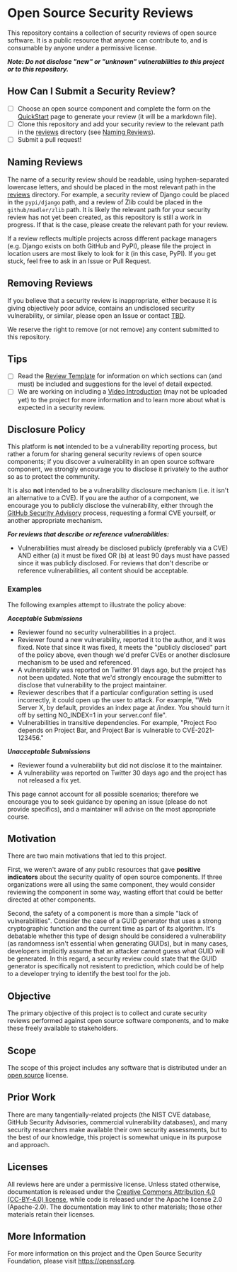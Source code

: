 # Open Source Security Reviews

This repository contains a collection of security reviews of open source software. It is a public resource that anyone can contribute to, and is consumable by anyone under a permissive license.

***Note: Do not disclose "new" or "unknown" vulnerabilities to this project or to this repository.***

## How Can I Submit a Security Review?

- [ ] Choose an open source component and complete the form on the [QuickStart](https://ossf.github.io/security-reviews/quickstart.html) page to generate your review (it will be a markdown file).
- [ ] Clone this repository and add your security review to the relevant path in the [reviews](https://github.com/ossf/security-reviews/tree/main/reviews) directory (see [Naming Reviews](#naming-reviews)).
- [ ] Submit a pull request!

## Naming Reviews

The name of a security review should be readable, using hyphen-separated lowercase
letters, and should be placed in the most relevant path in the [reviews](https://github.com/ossf/security-reviews/tree/main/reviews) directory. For example, a security review of Django could be placed in the `pypi/django` path, and a review of Zlib could be placed in the `github/madler/zlib` path. It is likely the relevant path for your security review has not yet been created, as this repository is still a work in progress. If that is the case, please create the relevant path for your review.

If a review reflects multiple projects across different package managers (e.g.
Django exists on both GitHub and PyPI), please file the project in location
users are most likely to look for it (in this case, PyPI). If you get stuck,
feel free to ask in an Issue or Pull Request.

## Removing Reviews

If you believe that a security review is inappropriate, either because
it is giving objectively poor advice, contains an undisclosed security
vulnerability, or similar, please open an Issue or contact [TBD](#).

We reserve the right to remove (or not remove) any content submitted
to this repository.

## Tips

- [ ] Read the [Review Template](template.md) for information on which sections can (and must) be included and suggestions for the level of detail expected.
- [ ] We are working on including a [Video Introduction](#) (may not be uploaded yet) to the project for more information and to learn more about what is expected in a security review.

## Disclosure Policy

This platform is **not** intended to be a vulnerability reporting process, but rather a forum for sharing general security reviews of open source components; if you
discover a vulnerability in an open source software component, we
strongly encourage you to disclose it privately to the author so as
to protect the community.

It is also **not** intended to be a vulnerability disclosure mechanism
(i.e. it isn't an alternative to a CVE). If you are the author of a
component, we encourage you to publicly disclose the vulnerability,
either through the
[GitHub Security Advisory](https://docs.github.com/en/free-pro-team@latest/github/managing-security-vulnerabilities/about-github-security-advisories)
process, requesting a formal CVE yourself, or another appropriate
mechanism.

***For reviews that describe or reference vulnerabilities:***

 * Vulnerabilities must already be disclosed publicly (preferably via a CVE) AND either (a) it must be fixed OR (b) at least 90 days must have passed since it was publicly disclosed.
For reviews that don't describe or reference vulnerabilities, all content should be acceptable.

### Examples

The following examples attempt to illustrate the policy above:

***Acceptable Submissions***

 * Reviewer found no security vulnerabilities in a project.
 * Reviewer found a new vulnerability, reported it to the author, and it was fixed. Note that since it was fixed, it meets the "publicly disclosed" part of the policy above, even though we'd prefer CVEs or another disclosure mechanism to be used and referenced.
 * A vulnerability was reported on Twitter 91 days ago, but the project has not been updated. Note that we'd strongly encourage the submitter to disclose that vulnerability to the project maintainer.
 * Reviewer describes that if a particular configuration setting is used incorrectly, it could open up the user to attack. For example, "Web Server X, by default, provides an index page at /index. You should turn it off by setting NO_INDEX=1 in your server.conf file".
 * Vulnerabilities in transitive dependencies. For example, "Project Foo depends on Project Bar, and Project Bar is vulnerable to CVE-2021-123456."

***Unacceptable Submissions***

 * Reviewer found a vulnerability but did not disclose it to the maintainer.
 * A vulnerability was reported on Twitter 30 days ago and the project has not released a fix yet.

This page cannot account for all possible scenarios; therefore we encourage you to seek guidance by opening an issue (please do not provide specifics), and a maintainer will advise on the most appropriate course.

## Motivation

There are two main motivations that led to this project.

First, we weren't aware of any public resources that gave **positive indicators**
about the security quality of open source components. If three
organizations were all using the same component, they would consider
reviewing the component in some way, wasting effort that could
be better directed at other components.

Second, the safety of a component is more than a simple "lack of
vulnerabilities". Consider the case of a GUID generator that uses a
strong cryptographic function and the current time as part of its
algorithm. It's debatable whether this type of design should
be considered a vulnerability (as randomness isn't essential when
generating GUIDs), but in many cases, developers implicitly
assume that an attacker cannot guess what GUID will be generated.
In this regard, a security review could state that the
GUID generator is specifically not resistent to prediction, which
could be of help to a developer trying to identify the best tool
for the job.

## Objective

The primary objective of this project is to collect and curate
security reviews performed against open source software components,
and to make these freely available to stakeholders.

## Scope

The scope of this project includes any software that is distributed
under an [open source](https://opensource.org/licenses) license.

## Prior Work

There are many tangentially-related projects (the NIST CVE database,
GitHub Security Advisories, commercial vulnerability databases), and
many security researchers make available their own security assessments,
but to the best of our knowledge, this project is somewhat unique
in its purpose and approach.

## Licenses

All reviews here are under a permissive license.
Unless stated otherwise, documentation is released under the
[Creative Commons Attribution 4.0 (CC-BY-4.0) license](https://creativecommons.org/licenses/by/4.0/legalcode.txt),
while code is released under the Apache license 2.0 (Apache-2.0).
The documentation may link to other materials; those other materials retain
their licenses.

## More Information

For more information on this project and the Open Source Security
Foundation, please visit https://openssf.org.
